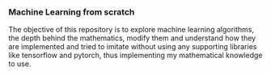 ### Machine Learning from scratch

The objective of this repository is to explore machine learning algorithms, the depth behind the mathematics, modify them and understand how they are implemented and tried to imitate without using any supporting libraries like tensorflow and pytorch, thus implementing my mathematical knowledge to use. 


